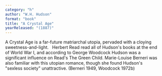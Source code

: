 ```yaml
---
category: "h"
author: "W.H. Hudson"
format: "book"
title: "A Crystal Age"
yearReleased: "(1887)"
---
```

A Crystal Age is a far-future matriarchal utopia, pervaded with a cloying sweetness-and-light.
 
Herbert Read read all of Hudson's books at the end of World War I, and according to George Woodcock Hudson was a significant influence on Read's The Green Child. Marie-Louise Berneri was also familiar with this utopian romance, though she found Hudson's "sexless society" unattractive. (Berneri 1949, Woodcock 1972b)